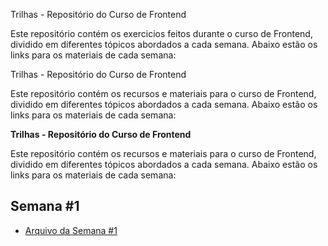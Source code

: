 Trilhas - Repositório do Curso de Frontend

Este repositório contém os exercicios feitos durante o curso de Frontend, dividido em diferentes tópicos abordados a cada semana. Abaixo estão os links para os materiais de cada semana:


Trilhas - Repositório do Curso de Frontend

Este repositório contém os recursos e materiais para o curso de Frontend, dividido em diferentes tópicos abordados a cada semana. Abaixo estão os links para os materiais de cada semana:

**Trilhas - Repositório do Curso de Frontend**

Este repositório contém os recursos e materiais para o curso de Frontend, dividido em diferentes tópicos abordados a cada semana. Abaixo estão os links para os materiais de cada semana:

## Semana #1
- [Arquivo da Semana #1](https://github.com/diogoodev/trilhas/tree/main/semana-1/index.html)
